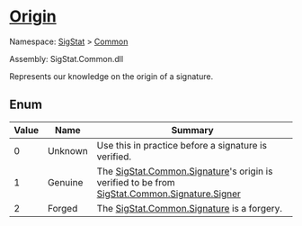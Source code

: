 # [Origin](./Origin.md)
Namespace: [SigStat]() > [Common](./README.md)

Assembly: SigStat.Common.dll


Represents our knowledge on the origin of a signature.

##	Enum

| Value | Name | Summary | 
| --- | --- | --- | 
| 0 | Unknown | Use this in practice before a signature is verified. | 
| 1 | Genuine | The [SigStat.Common.Signature](https://github.com/hargitomi97/sigstat/blob/master/docs/md/SigStat/Common/Signature.md)'s origin is verified to be from [SigStat.Common.Signature.Signer](https://github.com/hargitomi97/sigstat/blob/master/docs/md/.md) | 
| 2 | Forged | The [SigStat.Common.Signature](https://github.com/hargitomi97/sigstat/blob/master/docs/md/SigStat/Common/Signature.md) is a forgery. | 



